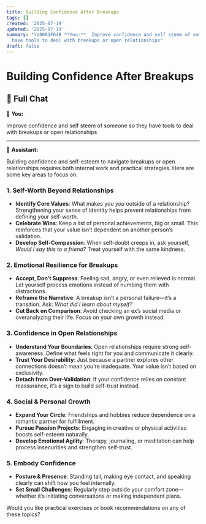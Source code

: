 ```yaml
---
title: Building Confidence After Breakups
tags: []
created: '2025-07-19'
updated: '2025-07-19'
summary: "\U0001F64B **You:**  Improve confidence and self steem of someone so they
  have tools to deal with breakups or open relationships"
draft: false
---
```


# Building Confidence After Breakups

## 🧠 Full Chat

🙋 **You:**

Improve confidence and self steem of someone so they have tools to deal with breakups or open relationships

---

🤖 **Assistant:**

Building confidence and self-esteem to navigate breakups or open relationships requires both internal work and practical strategies. Here are some key areas to focus on:  

### **1. Self-Worth Beyond Relationships**  
- **Identify Core Values**: What makes you *you* outside of a relationship? Strengthening your sense of identity helps prevent relationships from defining your self-worth.  
- **Celebrate Wins**: Keep a list of personal achievements, big or small. This reinforces that your value isn’t dependent on another person’s validation.  
- **Develop Self-Compassion**: When self-doubt creeps in, ask yourself, *Would I say this to a friend?* Treat yourself with the same kindness.  

### **2. Emotional Resilience for Breakups**  
- **Accept, Don’t Suppress**: Feeling sad, angry, or even relieved is normal. Let yourself process emotions instead of numbing them with distractions.  
- **Reframe the Narrative**: A breakup isn’t a personal failure—it’s a transition. Ask: *What did I learn about myself?*  
- **Cut Back on Comparison**: Avoid checking an ex’s social media or overanalyzing their life. Focus on your own growth instead.  

### **3. Confidence in Open Relationships**  
- **Understand Your Boundaries**: Open relationships require strong self-awareness. Define what feels right for you and communicate it clearly.  
- **Trust Your Desirability**: Just because a partner explores other connections doesn’t mean you’re inadequate. Your value isn’t based on exclusivity.  
- **Detach from Over-Validation**: If your confidence relies on constant reassurance, it’s a sign to build self-trust instead.  

### **4. Social & Personal Growth**  
- **Expand Your Circle**: Friendships and hobbies reduce dependence on a romantic partner for fulfillment.  
- **Pursue Passion Projects**: Engaging in creative or physical activities boosts self-esteem naturally.  
- **Develop Emotional Agility**: Therapy, journaling, or meditation can help process insecurities and strengthen self-trust.  

### **5. Embody Confidence**  
- **Posture & Presence**: Standing tall, making eye contact, and speaking clearly can shift how you feel internally.  
- **Set Small Challenges**: Regularly step outside your comfort zone—whether it’s initiating conversations or making independent plans.  

Would you like practical exercises or book recommendations on any of these topics?
